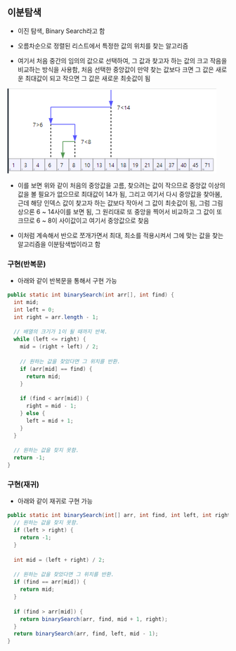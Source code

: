 ## 이분탐색
- 이진 탐색, Binary Search라고 함

- 오름차순으로 정렬된 리스트에서 특정한 값의 위치를 찾는 알고리즘

- 여기서 처음 중간의 임의의 값으로 선택하여, 그 값과 찾고자 하는 값의 크고 작음을 비교하는 방식을 사용함, 처음 선택한 중앙값이 만약 찾는 값보다 크면 그 값은 새로운 최대값이 되고 작으면 그 값은 새로운 최솟값이 됨

![one](/cheewr85/img/Template/fifteen.png)

- 이를 보면 위와 같이 처음의 중앙값을 고름, 찾으려는 값이 작으므로 중앙값 이상의 값을 볼 필요가 없으므로 최대값이 14가 됨, 그리고 여기서 다시 중앙값을 찾아봄, 근데 해당 인덱스 값이 찾고자 하는 값보다 작아서 그 값이 최솟값이 됨, 그럼 그림상으론 6 ~ 14사이를 보면 됨, 그 원리대로 또 중앙을 찍어서 비교하고 그 값이 또 크므로 6 ~ 8이 사이값이고 여기서 중앙값으로 찾음

- 이처럼 계속해서 반으로 쪼개가면서 최대, 최소를 적용시켜서 그에 맞는 값을 찾는 알고리즘을 이분탐색법이라고 함

### 구현(반복문)
- 아래와 같이 반복문을 통해서 구현 가능

```java
public static int binarySearch(int arr[], int find) {
  int mid;
  int left = 0;
  int right = arr.length - 1;

  // 배열의 크기가 1이 될 때까지 반복.
  while (left <= right) {
    mid = (right + left) / 2;

    // 원하는 값을 찾았다면 그 위치를 반환.
    if (arr[mid] == find) {
      return mid;
    }

    if (find < arr[mid]) {
      right = mid - 1;
    } else {
      left = mid + 1;
    }
  }

  // 원하는 값을 찾지 못함.
  return -1;
}
```

### 구현(재귀)
- 아래와 같이 재귀로 구현 가능

```java
public static int binarySearch(int[] arr, int find, int left, int right) {
  // 원하는 값을 찾지 못함.
  if (left > right) {
    return -1;
  }

  int mid = (left + right) / 2;
  
  // 원하는 값을 찾았다면 그 위치를 반환.
  if (find == arr[mid]) {
    return mid;
  }

  if (find > arr[mid]) {
    return binarySearch(arr, find, mid + 1, right);
  }
  return binarySearch(arr, find, left, mid - 1);
}
```